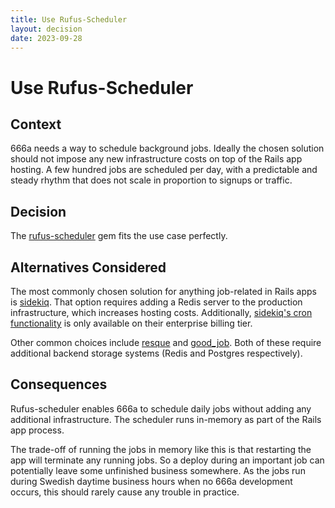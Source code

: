 ```yaml
---
title: Use Rufus-Scheduler
layout: decision
date: 2023-09-28
---
```


# Use Rufus-Scheduler

## Context

666a needs a way to schedule background jobs. Ideally the chosen solution should not impose any new infrastructure costs on top of the Rails app hosting. A few hundred jobs are scheduled per day, with a predictable and steady rhythm that does not scale in proportion to signups or traffic.

## Decision

The [rufus-scheduler](https://github.com/jmettraux/rufus-scheduler) gem fits the use case perfectly.

## Alternatives Considered

The most commonly chosen solution for anything job-related in Rails apps is [sidekiq](https://github.com/sidekiq/sidekiq). That option requires adding a Redis server to the production infrastructure, which increases hosting costs. Additionally, [sidekiq's cron functionality](https://github.com/sidekiq/sidekiq/wiki/Ent-Periodic-Jobs) is only available on their enterprise billing tier.

Other common choices include [resque](https://github.com/resque/resque) and [good_job](https://github.com/bensheldon/good_job). Both of these require additional backend storage systems (Redis and Postgres respectively).

## Consequences

Rufus-scheduler enables 666a to schedule daily jobs without adding any additional infrastructure. The scheduler runs in-memory as part of the Rails app process.

The trade-off of running the jobs in memory like this is that restarting the app will terminate any running jobs. So a deploy during an important job can potentially leave some unfinished business somewhere. As the jobs run during Swedish daytime business hours when no 666a development occurs, this should rarely cause any trouble in practice.
